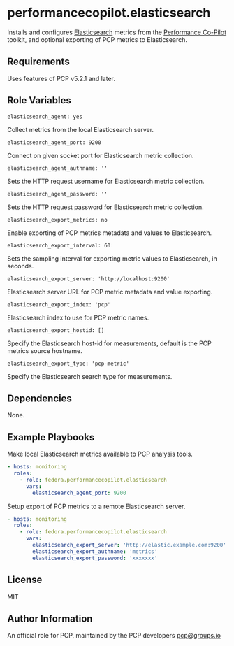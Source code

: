 # performancecopilot.elasticsearch

Installs and configures [Elasticsearch](https://www.elastic.co/elasticsearch) metrics from the [Performance Co-Pilot](https://pcp.io/) toolkit, and optional exporting of PCP metrics to Elasticsearch.

## Requirements

Uses features of PCP v5.2.1 and later.

## Role Variables

    elasticsearch_agent: yes

Collect metrics from the local Elasticsearch server.

    elasticsearch_agent_port: 9200

Connect on given socket port for Elasticsearch metric collection.

    elasticsearch_agent_authname: ''

Sets the HTTP request username for Elasticsearch metric collection.

    elasticsearch_agent_password: ''

Sets the HTTP request password for Elasticsearch metric collection.

    elasticsearch_export_metrics: no

Enable exporting of PCP metrics metadata and values to Elasticsearch.

    elasticsearch_export_interval: 60

Sets the sampling interval for exporting metric values to Elasticsearch, in seconds.

    elasticsearch_export_server: 'http://localhost:9200'

Elasticsearch server URL for PCP metric metadata and value exporting.

    elasticsearch_export_index: 'pcp'

Elasticsearch index to use for PCP metric names.

    elasticsearch_export_hostid: []

Specify the Elasticsearch host-id for measurements, default is the PCP metrics source hostname.

    elasticsearch_export_type: 'pcp-metric'

Specify the Elasticsearch search type for measurements.

## Dependencies

None.

## Example Playbooks

Make local Elasticsearch metrics available to PCP analysis tools.

```yaml
- hosts: monitoring
  roles:
    - role: fedora.performancecopilot.elasticsearch
      vars:
        elasticsearch_agent_port: 9200
```

Setup export of PCP metrics to a remote Elasticsearch server.

```yaml
- hosts: monitoring
  roles:
    - role: fedora.performancecopilot.elasticsearch
      vars:
        elasticsearch_export_server: 'http://elastic.example.com:9200'
        elasticsearch_export_authname: 'metrics'
        elasticsearch_export_password: 'xxxxxxx'
```

## License

MIT

## Author Information

An official role for PCP, maintained by the PCP developers <pcp@groups.io>
